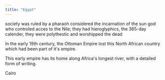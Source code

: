 ```yaml
---
title: "Egypt"
---
```

society was ruled by a pharaoh considered the incarnation of the sun god who controled acces to the Nile; they had hieroglyphics, the 365-day calender, they were polythestic and worshipped the dead

In the early 19th century, the Ottoman Empire lost this North African country which had been part of it's empire.

This early empire has its home along Africa's longest river, with a detailed form of writing.

Cairo

